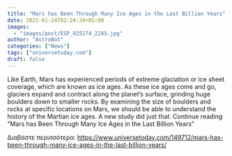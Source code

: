 ```yaml
---
title: "Mars has Been Through Many Ice Ages in the Last Billion Years"
date: 2021-01-24T02:24:24+01:00
images:
  - "images/post/ESP_025174_2245.jpg"
author: "AstroBot"
categories: ["News"]
tags: ["universetoday.com"]
draft: false
---
```


Like Earth, Mars has experienced periods of extreme glaciation or ice sheet coverage, which are known as ice ages. As these ice ages come and go, glaciers expand and contract along the planet’s surface, grinding huge boulders down to smaller rocks. By examining the size of boulders and rocks at specific locations on Mars, we should be able to understand the history of the Martian ice ages. A new study did just that. Continue reading “Mars has Been Through Many Ice Ages in the Last Billion Years” 

Διαβάστε περισσότερα: https://www.universetoday.com/149712/mars-has-been-through-many-ice-ages-in-the-last-billion-years/
